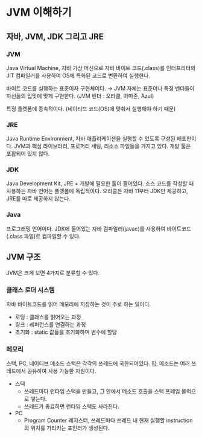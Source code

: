 # JVM 이해하기

## 자바, JVM, JDK 그리고 JRE

### JVM

Java Virtual Machine, 자바 가상 머신으로 자바 바이트 코드(.class)를 인터프리터와 JIT 컴파일러를 사용하여 OS에 특화된 코드로 변환하여 실행한다.

바이트 코드를 실행하는 표준이자 구현체이다.
→ JVM 자체는 표준이나 특정 벤더들이 자신들의 입맛에 맞게 구현한다. (JVM 벤더 : 오라클, 아마존, Azul)

특정 플랫폼에 종속적이다. (네이티브 코드(OS)에 맞춰서 실행해야 하기 때문)

### JRE

Java Runtime Environment, 자바 애플리케이션을 실행할 수 있도록 구성된 배포판이다.
JVM과 핵심 라이브러리, 프로퍼티 세팅, 리소스 파일들을 가지고 있다.
개발 툴은 포홤되어 있지 않다.

### JDK

Java Development Kit, JRE + 개발에 필요한 툴이 들어있다.
소스 코드를 작성할 때 사용하는 자바 언어는 플랫폼에 독립적이다.
오라클은 자바 11부터 JDK만 제공하고, JRE를 따로 제공하지 않는다.

### Java

프로그래밍 언어이다.
JDK에 들어있는 자바 컴파일러(javac)를 사용하여 바이트코드(.class 파일)로 컴파일할 수 있다.

## JVM 구조

JVM은 크게 보면 4가지로 분류할 수 있다.

### 클래스 로더 시스템

자바 바이트코드를 읽어 메모리에 저장하는 것이 주로 하는 일이다.

- 로딩 : 클래스를 읽어오는 과정
- 링크 : 레퍼런스를 연결하는 과정
- 초기화 : static 값들을 초기화하며 변수에 할당

### 메모리

스택, PC, 네이티브 메소드 스택은 각각의 쓰레드에 국한되어있다.
힙, 메소드는 여러 쓰레드에서 공유하여 사용 가능한 자원이다.

- 스택
  - 쓰레드마다 런타임 스택을 만들고, 그 안에서 메소드 호출을 스택 프레임 블럭으로 쌓는다.
  - 쓰레드가 종료하면 런타임 스택도 사라진다.
- PC
  - Program Counter 레지스터, 쓰레드마다 쓰레드 내 현재 실행할 instruction의 위치를 가리키는 포인터가 생성된다.

